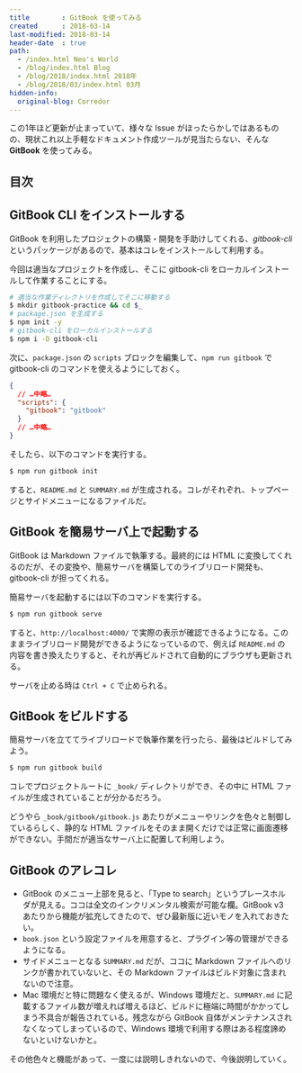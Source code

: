 ```yaml
---
title        : GitBook を使ってみる
created      : 2018-03-14
last-modified: 2018-03-14
header-date  : true
path:
  - /index.html Neo's World
  - /blog/index.html Blog
  - /blog/2018/index.html 2018年
  - /blog/2018/03/index.html 03月
hidden-info:
  original-blog: Corredor
---
```


この1年ほど更新が止まっていて、様々な Issue がほったらかしではあるものの、現状これ以上手軽なドキュメント作成ツールが見当たらない、そんな __GitBook__ を使ってみる。

## 目次

## GitBook CLI をインストールする

GitBook を利用したプロジェクトの構築・開発を手助けしてくれる、_gitbook-cli_ というパッケージがあるので、基本はコレをインストールして利用する。

今回は適当なプロジェクトを作成し、そこに gitbook-cli をローカルインストールして作業することにする。

```bash
# 適当な作業ディレクトリを作成してそこに移動する
$ mkdir gitbook-practice && cd $_
# package.json を生成する
$ npm init -y
# gitbook-cli をローカルインストールする
$ npm i -D gitbook-cli
```

次に、`package.json` の `scripts` ブロックを編集して、`npm run gitbook` で gitbook-cli のコマンドを使えるようにしておく。

```json
{
  // …中略…
  "scripts": {
    "gitbook": "gitbook"
  }
  // …中略…
}
```

そしたら、以下のコマンドを実行する。

```bash
$ npm run gitbook init
```

すると、`README.md` と `SUMMARY.md` が生成される。コレがそれぞれ、トップページとサイドメニューになるファイルだ。

## GitBook を簡易サーバ上で起動する

GitBook は Markdown ファイルで執筆する。最終的には HTML に変換してくれるのだが、その変換や、簡易サーバを構築してのライブリロード開発も、gitbook-cli が担ってくれる。

簡易サーバを起動するには以下のコマンドを実行する。

```bash
$ npm run gitbook serve
```

すると、`http://localhost:4000/` で実際の表示が確認できるようになる。このままライブリロード開発ができるようになっているので、例えば `README.md` の内容を書き換えたりすると、それが再ビルドされて自動的にブラウザも更新される。

サーバを止める時は `Ctrl + C` で止められる。

## GitBook をビルドする

簡易サーバを立ててライブリロードで執筆作業を行ったら、最後はビルドしてみよう。

```bash
$ npm run gitbook build
```

コレでプロジェクトルートに `_book/` ディレクトリができ、その中に HTML ファイルが生成されていることが分かるだろう。

どうやら `_book/gitbook/gitbook.js` あたりがメニューやリンクを色々と制御しているらしく、静的な HTML ファイルをそのまま開くだけでは正常に画面遷移ができない。手間だが適当なサーバ上に配置して利用しよう。

## GitBook のアレコレ

- GitBook のメニュー上部を見ると、「Type to search」というプレースホルダが見える。ココは全文のインクリメンタル検索が可能な欄。GitBook v3 あたりから機能が拡充してきたので、ぜひ最新版に近いモノを入れておきたい。
- `book.json` という設定ファイルを用意すると、プラグイン等の管理ができるようになる。
- サイドメニューとなる `SUMMARY.md` だが、ココに Markdown ファイルへのリンクが書かれていないと、その Markdown ファイルはビルド対象に含まれないので注意。
- Mac 環境だと特に問題なく使えるが、Windows 環境だと、`SUMMARY.md` に記載するファイル数が増えれば増えるほど、ビルドに極端に時間がかかってしまう不具合が報告されている。残念ながら GitBook 自体がメンテナンスされなくなってしまっているので、Windows 環境で利用する際はある程度諦めないといけないかと。

その他色々と機能があって、一度には説明しきれないので、今後説明していく。
